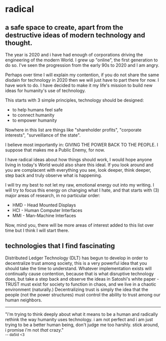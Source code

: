 # radical
a safe space to create, apart from the destructive ideas of modern technology and thought.
---
The year is 2020 and i have had enough of corporations driving the engineering of the modern World. 
I grew up "online", the first generation to do so. I've seen the progression from the early 90s to 2020 and I am angry.

Perhaps over time I will explain my contention, if you do not share the same disdain for technology in 2020 then we will just
have to part there for now. I have work to do. I have decided to make it my life's mission to build new ideas for humanity's use
of technology.

This starts with 3 simple principles, technology should be designed: 
- to help humans feel safe
- to connect humanity
- to empower humanity

Nowhere in this list are things like "shareholder profits", "corporate interests", "surveillance of the state". 

I believe most importantly in: GIVING THE POWER BACK TO THE PEOPLE. I suppose that makes me a Public Enemy, for now.

I have radical ideas about how things should work, I would hope anyone living in today's World would also share this ideal. If you
look around and you are complacent with everything you see, look deeper, think deeper, step back and truly observe what is happening.

I will try my best to not let my raw, emotional energy out into my writing. I will try to focus this energy on changing what I hate,
and that starts with (3) major areas of research, in no particular order: 
- HMD - Head Mounted Displays
- HCI - Human Computer Interfaces
- MMI - Man-Machine Interfaces

Now, mind you, there will be more areas of interest added to this list over time but I think I will start there.

## technologies that I find fascinating

Distributed Ledger Technology (DLT) has begun to develop in order to decentralize trust among society, this is a very powerful idea that
you should take the time to understand. Whatever implementation exists will continually cause contention, because that is what disruptive
technology does, but take a step back and observe the ideas in Satoshi's white paper - TRUST must exist for society to function in chaos,
and we live in a chaotic environment (naturally.) Decentralizing trust is simply the idea that the people (not the power structures) must
control the ability to trust among our human neighbors.

---

"i'm trying to think deeply about what it means to be a human and radically rethink the way humanity uses technology. i am not perfect and i am just trying to be a better human being, don't judge me too harshly. stick around, i promise i'm not *that* crazy."
<br>
<sub>-- da5id <3</sub>




